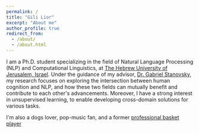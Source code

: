 ```yaml
---
permalink: /
title: "Gili Lior"
excerpt: "About me"
author_profile: true
redirect_from: 
  - /about/
  - /about.html
---
```



I am a Ph.D. student specializing in the field of Natural Language Processing (NLP) and Computational Linguistics,
at [The Hebrew University of Jerusalem, Israel](https://new.huji.ac.il/).
Under the guidance of my advisor, [Dr. Gabriel Stanovsky](https://gabrielstanovsky.github.io/),
my research focuses on exploring the intersection between human cognition and NLP, 
and how these two fields can mutually benefit and contribute to each other's advancements. 
Moreover, I have a strong interest in unsupervised learning, to enable developing cross-domain solutions for various tasks.

I'm also a dogs lover, pop-music fan, and a former [professional basket player](https://www.fiba.basketball/europe/u20women/2016/player/Gili-Lior)
